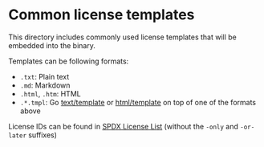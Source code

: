 # Common license templates

This directory includes commonly used license templates that will be embedded into the binary.

Templates can be following formats:

- `.txt`: Plain text
- `.md`: Markdown
- `.html`, `.htm`: HTML
- `.*.tmpl`: Go [text/template](https://pkg.go.dev/text/template) or [html/template](https://pkg.go.dev/html/template) on top of one of the formats above

License IDs can be found in [SPDX License List](https://spdx.org/licenses/) (without the `-only` and `-or-later` suffixes)
